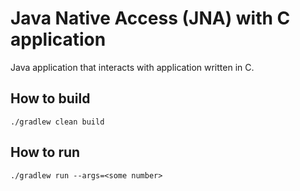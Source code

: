 # Java Native Access (JNA) with C application
Java application that interacts with application written in C.
## How to build
`./gradlew clean build`

## How to run
`./gradlew run --args=<some number>`